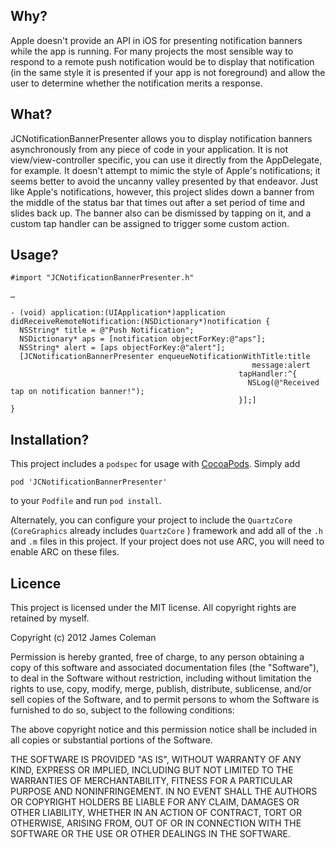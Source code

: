 Why?
----

Apple doesn't provide an API in iOS for presenting notification banners while the app is running. For many projects the most sensible way to respond to a remote push notification would be to display that notification (in the same style it is presented if your app is not foreground) and allow the user to determine whether the notification merits a response.

What?
-----

JCNotificationBannerPresenter allows you to display notification banners asynchronously from any piece of code in your application. It is not view/view-controller specific, you can use it directly from the AppDelegate, for example. It doesn't attempt to mimic the style of Apple's notifications; it seems better to avoid the uncanny valley presented by that endeavor. Just like Apple's notifications, however, this project slides down a banner from the middle of the status bar that times out after a set period of time and slides back up. The banner also can be dismissed by tapping on it, and a custom tap handler can be assigned to trigger some custom action.

Usage?
----

    #import "JCNotificationBannerPresenter.h"
    
    …
    
    - (void) application:(UIApplication*)application didReceiveRemoteNotification:(NSDictionary*)notification {
      NSString* title = @"Push Notification";
      NSDictionary* aps = [notification objectForKey:@"aps"];
      NSString* alert = [aps objectForKey:@"alert"];
      [JCNotificationBannerPresenter enqueueNotificationWithTitle:title
                                                          message:alert
                                                       tapHandler:^{
                                                         NSLog(@"Received tap on notification banner!");
                                                       }];]
    }

Installation?
-------------

This project includes a `podspec` for usage with [CocoaPods](http://http://cocoapods.org/). Simply add

    pod 'JCNotificationBannerPresenter'

to your `Podfile` and run `pod install`.

Alternately, you can configure your project to include the `QuartzCore` (`CoreGraphics` already includes `QuartzCore` ) framework and add all of the `.h` and `.m` files in this project. If your project does not use ARC, you will need to enable ARC on these files.

Licence
-------

This project is licensed under the MIT license. All copyright rights are retained by myself.

Copyright (c) 2012 James Coleman

Permission is hereby granted, free of charge, to any person obtaining a copy
of this software and associated documentation files (the "Software"), to deal
in the Software without restriction, including without limitation the rights
to use, copy, modify, merge, publish, distribute, sublicense, and/or sell
copies of the Software, and to permit persons to whom the Software is
furnished to do so, subject to the following conditions:

The above copyright notice and this permission notice shall be included in
all copies or substantial portions of the Software.

THE SOFTWARE IS PROVIDED "AS IS", WITHOUT WARRANTY OF ANY KIND, EXPRESS OR
IMPLIED, INCLUDING BUT NOT LIMITED TO THE WARRANTIES OF MERCHANTABILITY,
FITNESS FOR A PARTICULAR PURPOSE AND NONINFRINGEMENT. IN NO EVENT SHALL THE
AUTHORS OR COPYRIGHT HOLDERS BE LIABLE FOR ANY CLAIM, DAMAGES OR OTHER
LIABILITY, WHETHER IN AN ACTION OF CONTRACT, TORT OR OTHERWISE, ARISING FROM,
OUT OF OR IN CONNECTION WITH THE SOFTWARE OR THE USE OR OTHER DEALINGS IN
THE SOFTWARE.
